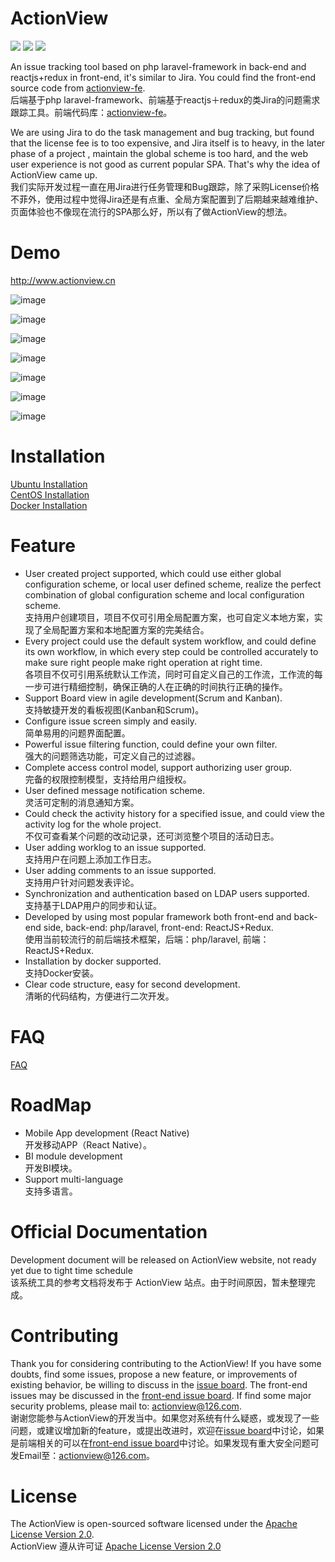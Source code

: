 # ActionView

![](https://img.shields.io/badge/language-php-orange.svg) ![](https://img.shields.io/badge/framework-laravel+reactjs-brightgreen.svg) ![](https://img.shields.io/badge/license-apache2.0-blue.svg)  

An issue tracking tool based on php laravel-framework in back-end and reactjs+redux in front-end, it's similar to Jira. You could find the front-end source code from [actionview-fe](https://github.com/lxerxa/actionview-fe).  
后端基于php laravel-framework、前端基于reactjs＋redux的类Jira的问题需求跟踪工具。前端代码库：[actionview-fe](https://github.com/lxerxa/actionview-fe)。  

We are using Jira to do the task management and bug tracking, but found that the license fee is to too expensive, and Jira itself is to heavy, in the later phase of a project , maintain the global scheme is too hard, and the web user experience is not good as current popular SPA. That's why the idea of ActionView came up.  
我们实际开发过程一直在用Jira进行任务管理和Bug跟踪，除了采购License价格不菲外，使用过程中觉得Jira还是有点重、全局方案配置到了后期越来越难维护、页面体验也不像现在流行的SPA那么好，所以有了做ActionView的想法。  

# Demo

http://www.actionview.cn  

![image](http://actionview.cn/summary.png)

![image](http://actionview.cn/issues-list.png)

![image](http://actionview.cn/workflow.png)

![image](http://actionview.cn/kanban-list.png)

![image](http://actionview.cn/kanban-drag.png)

![image](http://actionview.cn/kanban-backlog.png)

![image](http://actionview.cn/type.png)

# Installation

[Ubuntu Installation](https://github.com/lxerxa/actionview/wiki/Ubuntu-Installation)  
[CentOS Installation](https://github.com/lxerxa/actionview/wiki/CentOS-Installation)  
[Docker Installation](https://github.com/lxerxa/actionview/wiki/Docker-Installation)  

# Feature

* User created project supported, which could use either global configuration scheme, or local user defined scheme, realize the perfect combination of global configuration scheme and local configuration scheme.  
支持用户创建项目，项目不仅可引用全局配置方案，也可自定义本地方案，实现了全局配置方案和本地配置方案的完美结合。  
* Every project could use the default system workflow, and could define its own workflow, in which every step could be controlled accurately to make sure right people make right operation at right time.  
各项目不仅可引用系统默认工作流，同时可自定义自己的工作流，工作流的每一步可进行精细控制，确保正确的人在正确的时间执行正确的操作。  
* Support Board view in agile development(Scrum and Kanban).  
支持敏捷开发的看板视图(Kanban和Scrum)。  
* Configure issue screen simply and easily.  
简单易用的问题界面配置。  
* Powerful issue filtering function, could define your own filter.    
强大的问题筛选功能，可定义自己的过滤器。  
* Complete access control model, support authorizing user group.    
完备的权限控制模型，支持给用户组授权。  
* User defined message notification scheme.    
灵活可定制的消息通知方案。  
* Could check the activity history for a specified issue, and could view the activity log for the whole project.  
不仅可查看某个问题的改动记录，还可浏览整个项目的活动日志。  
* User adding worklog to an issue supported.  
支持用户在问题上添加工作日志。  
* User adding comments to an issue supported.  
支持用户针对问题发表评论。  
* Synchronization and authentication based on LDAP users supported.  
支持基于LDAP用户的同步和认证。
* Developed by using most popular framework both front-end and back-end side, back-end: php/laravel, front-end: ReactJS+Redux.  
使用当前较流行的前后端技术框架，后端：php/laravel, 前端：ReactJS+Redux.
* Installation by docker supported.  
支持Docker安装。  
* Clear code structure, easy for second development.  
清晰的代码结构，方便进行二次开发。

# FAQ

[FAQ](https://github.com/lxerxa/actionview/wiki/FAQ)

# RoadMap

* Mobile App development (React Native)  
开发移动APP（React Native）。 
* BI module development  
开发BI模块。  
* Support multi-language  
支持多语言。  

# Official Documentation

Development document will be released on ActionView website, not ready yet due to tight time schedule  
该系统工具的参考文档将发布于 ActionView 站点。由于时间原因，暂未整理完成。  

# Contributing

Thank you for considering contributing to the ActionView! If you have some doubts, find some issues, propose a new feature, or improvements of existing behavior, be willing to discuss in the [issue board](https://github.com/lxerxa/actionview/issues). The front-end issues may be discussed in the [front-end issue board](https://github.com/lxerxa/actionview/issues). If find some major security problems, please mail to: actionview@126.com.  
谢谢您能参与ActionView的开发当中。如果您对系统有什么疑惑，或发现了一些问题，或建议增加新的feature，或提出改进时，欢迎在[issue board](https://github.com/lxerxa/actionview/issues)中讨论，如果是前端相关的可以在[front-end issue board](https://github.com/lxerxa/actionview/issues)中讨论。如果发现有重大安全问题可发Email至：actionview@126.com。  


# License

The ActionView is open-sourced software licensed under the [ Apache License Version 2.0](https://www.apache.org/licenses/LICENSE-2.0).    
ActionView 遵从许可证 [ Apache License Version 2.0](https://www.apache.org/licenses/LICENSE-2.0)
